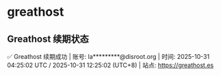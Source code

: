 # greathost

## Greathost 续期状态

<!-- GREATHOST-RENEW-STATUS:START -->
✅ Greathost 续期成功 | 账号: la*********@disroot.org | 时间: 2025-10-31 04:25:02 UTC / 2025-10-31 12:25:02 (UTC+8) | 站点: https://greathost.es
<!-- GREATHOST-RENEW-STATUS:END -->

